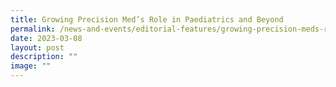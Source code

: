 ```yaml
---
title: Growing Precision Med’s Role in Paediatrics and Beyond
permalink: /news-and-events/editorial-features/growing-precision-meds-role-in-paediatrics-and-beyond/
date: 2023-03-08
layout: post
description: ""
image: ""
---
```


